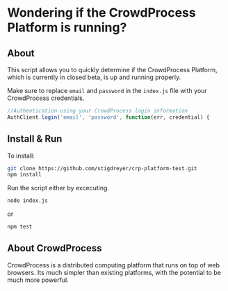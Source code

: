 # Wondering if the CrowdProcess Platform is running?

## About

This script allows you to quickly determine if the CrowdProcess Platform, which is currently in closed beta, is up and running properly.

Make sure to replace `email` and `password` in the `index.js` file with your CrowdProcess credentials.

```javascript
//Authentication using your CrowdProcess login information
AuthClient.login('email', 'password', function(err, credential) {
```

## Install & Run

To install:

```bash
git clone https://github.com/stigdreyer/crp-platform-test.git
npm install
```

Run the script either by excecuting.

```bash
node index.js
```

or

```bash
npm test
```

## About CrowdProcess

CrowdProcess is a distributed computing platform that runs on top of web browsers. Its much simpler than existing platforms, with the potential to be much more powerful.